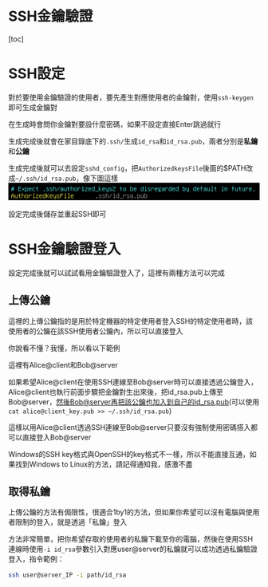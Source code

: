 # SSH金鑰驗證

[toc]

# SSH設定
對於要使用金鑰驗證的使用者，要先產生對應使用者的金鑰對，使用`ssh-keygen`即可生成金鑰對

在生成時會問你金鑰對要設什麼密碼，如果不設定直接Enter跳過就行

生成完成後就會在家目錄底下的`.ssh/`生成`id_rsa`和`id_rsa.pub`，兩者分別是**私鑰**和**公鑰**

生成完成後就可以去設定`sshd_config`，把`AuthorizedkeysFile`後面的$PATH改成`~/.ssh/id_rsa.pub`，像下圖這樣![](../Pictures/ssh-auth-key-path.png)

設定完成後儲存並重起SSH即可

# SSH金鑰驗證登入
設定完成後就可以試試看用金鑰驗證登入了，這裡有兩種方法可以完成

## 上傳公鑰
這裡的上傳公鑰指的是用於特定機器的特定使用者登入SSH的特定使用者時，該使用者的公鑰在該SSH使用者公鑰內，所以可以直接登入

你說看不懂？我懂，所以看以下範例

這裡有Alice@client和Bob@server

如果希望Alice@client在使用SSH連線至Bob@server時可以直接透過公鑰登入，Alice@client也執行前面步驟把金鑰對生出來後，把id_rsa.pub上傳至Bob@server，然後Bob@server再把該公鑰也加入到自己的id_rsa.pub(可以使用`cat alice@client_key.pub >> ~/.ssh/id_rsa.pub`)

這樣以用Alice@client透過SSH連線至Bob@server只要沒有強制使用密碼搭入都可以直接登入Bob@server

Windows的SSH key格式與OpenSSH的key格式不一樣，所以不能直接互通，如果找到Windows to Linux的方法，請記得通知我，感激不盡

## 取得私鑰
上傳公鑰的方法有侷限性，很適合1by1的方法，但如果你希望可以沒有電腦與使用者限制的登入，就是透過「私鑰」登入

方法非常簡單，把你希望存取的使用者的私鑰下載至你的電腦，然後在使用SSH連線時使用`-i id_rsa`參數引入對應user@server的私鑰就可以成功透過私鑰驗證登入，指令範例：
```bash
ssh user@server_IP -i path/id_rsa
```
